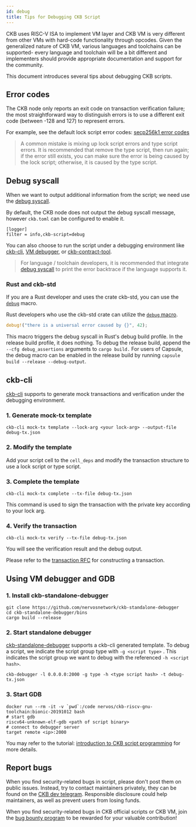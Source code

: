 ```yaml
---
id: debug
title: Tips for Debugging CKB Script
---
```


CKB uses RISC-V ISA to implement VM layer and CKB VM is very different from other VMs with hard-code functionality through opcodes. Given the generalized nature of CKB VM, various languages and toolchains can be supported- every language and toolchain will be a bit different and implementers should provide appropriate documentation and support for the community.

This document introduces several tips about debugging CKB scripts.


## Error codes

The CKB node only reports an exit code on transaction verification failure; the most straightforward way to distinguish errors is to use a different exit code (between -128 and 127) to represent errors.

For example, see the default lock script error codes: [secp256k1 error codes](https://github.com/nervosnetwork/ckb-system-scripts/wiki/Error-codes)

> A common mistake is mixing up lock script errors and type script errors. It is recommended that remove the type script, then run again; if the error still exists, you can make sure the error is being caused by the lock script; otherwise, it is caused by the type script.


## Debug syscall

When we want to output additional information from the script; we need use the [debug syscall](https://github.com/nervosnetwork/rfcs/blob/master/rfcs/0009-vm-syscalls/0009-vm-syscalls.md#debug).

By default, the CKB node does not output the debug syscall message, however `ckb.toml` can be configured to enable it.

```
[logger]
filter = info,ckb-script=debug
```

You can also choose to run the script under a debugging environment like [ckb-cli](https://github.com/nervosnetwork/ckb-cli), [VM debugger](https://github.com/xxuejie/ckb-standalone-debugger), or [ckb-contract-tool](https://github.com/jjyr/ckb-contract-tool).

> For language / toolchain developers, it is recommended that integrate [debug syscall](https://github.com/nervosnetwork/rfcs/blob/master/rfcs/0009-vm-syscalls/0009-vm-syscalls.md#debug) to print the error backtrace if the language supports it.

### Rust and ckb-std

If you are a Rust developer and uses the crate ckb-std, you can use the [`debug`](https://docs.rs/ckb-std/latest/ckb_std/macro.debug.html) macro.

Rust developers who use the ckb-std crate can utilize the [`debug` macro](https://docs.rs/ckb-std/latest/ckb_std/macro.debug.html).

```rust
debug!("there is a universal error caused by {}", 42);
```

This macro triggers the debug syscall in Rust's debug build profile. In the release build profile, it does nothing. To debug the release build, append the `--cfg debug_assertions` arguments to `cargo build.` For users of Capsule, the debug macro can be enabled in the release build by running `capsule build --release --debug-output`.

## ckb-cli

[ckb-cli](https://github.com/nervosnetwork/ckb-cli) supports to generate mock transactions and verification under the debugging environment.


### 1. Generate mock-tx template

```
ckb-cli mock-tx template --lock-arg <your lock-arg> --output-file debug-tx.json
```



### 2. Modify the template

Add your script cell to the `cell_deps` and modify the transaction structure to use a lock script or type script.


### 3. Complete the template

```
ckb-cli mock-tx complete --tx-file debug-tx.json
```


This command is used to sign the transaction with the private key according to your lock arg.


### 4. Verify the transaction

```
ckb-cli mock-tx verify --tx-file debug-tx.json
```


You will see the verification result and the debug output.

Please refer to the [transaction RFC](https://github.com/nervosnetwork/rfcs/blob/master/rfcs/0022-transaction-structure/0022-transaction-structure.md) for constructing a transaction.


## Using VM debugger and GDB

### 1. Install ckb-standalone-debugger

```
git clone https://github.com/nervosnetwork/ckb-standalone-debugger
cd ckb-standalone-debugger/bins
cargo build --release
```



### 2. Start standalone debugger

[ckb-standalone-debugger](https://github.com/xxuejie/ckb-standalone-debugger) supports a ckb-cli generated template. To debug a script, we indicate the script group type with `-g <script type>` . This indicates the script group we want to debug with the referenced `-h <script hash>`.


```
ckb-debugger -l 0.0.0.0:2000 -g type -h <type script hash> -t debug-tx.json
```



### 3. Start GDB

```
docker run --rm -it -v `pwd`:/code nervos/ckb-riscv-gnu-toolchain:bionic-20191012 bash
# start gdb
riscv64-unknown-elf-gdb <path of script binary>
# connect to debugger server
target remote <ip>:2000
```


You may refer to the tutorial: [introduction to CKB script programming](https://xuejie.space/2019_07_05_introduction_to_ckb_script_programming_validation_model/) for more details.


## Report bugs

When you find security-related bugs in script, please don't post them on public issues. Instead, try to contact maintainers privately, they can be found on the [CKB dev telegram](https://t.me/nervos_ckb_dev). Responsible disclosure could help maintainers, as well as prevent users from losing funds.

When you find security-related bugs in CKB official scripts or CKB VM, join the [bug bounty program](https://bounty.nervos.org/) to be rewarded for your valuable contribution!













